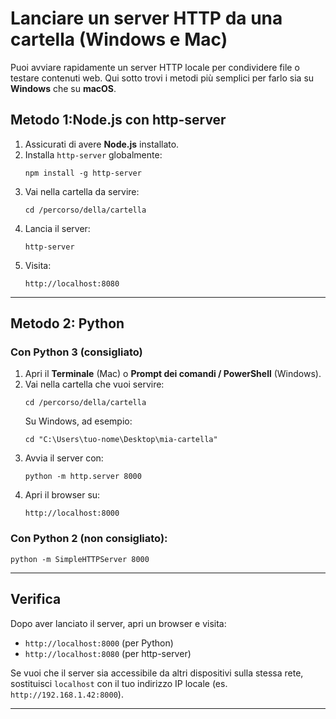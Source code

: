 # Lanciare un server HTTP da una cartella (Windows e Mac)

Puoi avviare rapidamente un server HTTP locale per condividere file o testare contenuti web. Qui sotto trovi i metodi più semplici per farlo sia su **Windows** che su **macOS**.


## Metodo 1:Node.js con http-server

1. Assicurati di avere **Node.js** installato.
2. Installa `http-server` globalmente:
   ```
   npm install -g http-server
   ```
3. Vai nella cartella da servire:
   ```
   cd /percorso/della/cartella
   ```
4. Lancia il server:
   ```
   http-server
   ```
5. Visita:
   ```
   http://localhost:8080
   ```

---

## Metodo 2: Python

### Con Python 3 (consigliato)

1. Apri il **Terminale** (Mac) o **Prompt dei comandi / PowerShell** (Windows).
2. Vai nella cartella che vuoi servire:
   ```
   cd /percorso/della/cartella
   ```
   Su Windows, ad esempio:
   ```
   cd "C:\Users\tuo-nome\Desktop\mia-cartella"
   ```
3. Avvia il server con:
   ```
   python -m http.server 8000
   ```
4. Apri il browser su:
   ```
   http://localhost:8000
   ```

### Con Python 2 (non consigliato):
```
python -m SimpleHTTPServer 8000
```




---

## Verifica

Dopo aver lanciato il server, apri un browser e visita:
- `http://localhost:8000` (per Python)
- `http://localhost:8080` (per http-server)

Se vuoi che il server sia accessibile da altri dispositivi sulla stessa rete, sostituisci `localhost` con il tuo indirizzo IP locale (es. `http://192.168.1.42:8000`).

---
